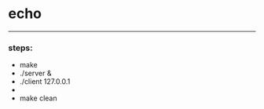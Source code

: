 # echo  
---  
### steps:  
+ make  
+ ./server &  
+ ./client 127.0.0.1  
+ *<your input>*  
+ make clean  

